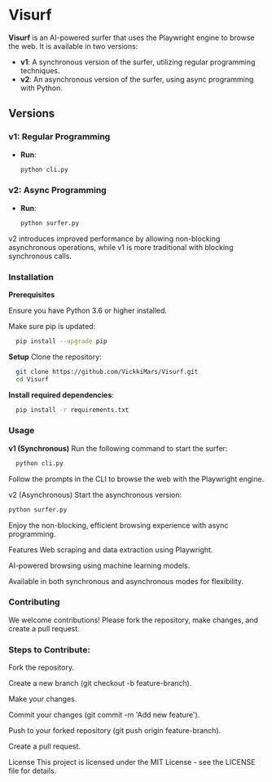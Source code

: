 # Visurf

**Visurf** is an AI-powered surfer that uses the Playwright engine to browse the web. It is available in two versions: 

- **v1**: A synchronous version of the surfer, utilizing regular programming techniques.
- **v2**: An asynchronous version of the surfer, using async programming with Python.

## Versions

### v1: Regular Programming
- **Run**: 
  ```bash
  python cli.py
  ```

### v2: Async Programming
- **Run**:
  ```bash
  python surfer.py
  ```
  
v2 introduces improved performance by allowing non-blocking asynchronous operations, while v1 is more traditional with blocking synchronous calls.

### Installation
**Prerequisites**

Ensure you have Python 3.6 or higher installed.

Make sure pip is updated:
```bash
  pip install --upgrade pip
```

**Setup**
Clone the repository:

```bash
  git clone https://github.com/VickkiMars/Visurf.git
  cd Visurf
```
**Install required dependencies**:
```bash
  pip install -r requirements.txt
```

### Usage
**v1 (Synchronous)**
Run the following command to start the surfer:

```bash
  python cli.py
```

Follow the prompts in the CLI to browse the web with the Playwright engine.

v2 (Asynchronous)
Start the asynchronous version:

```bash
python surfer.py
```

Enjoy the non-blocking, efficient browsing experience with async programming.

Features
Web scraping and data extraction using Playwright.

AI-powered browsing using machine learning models.

Available in both synchronous and asynchronous modes for flexibility.

### Contributing
We welcome contributions! Please fork the repository, make changes, and create a pull request.

### Steps to Contribute:
Fork the repository.

Create a new branch (git checkout -b feature-branch).

Make your changes.

Commit your changes (git commit -m 'Add new feature').

Push to your forked repository (git push origin feature-branch).

Create a pull request.

License
This project is licensed under the MIT License - see the LICENSE file for details.
